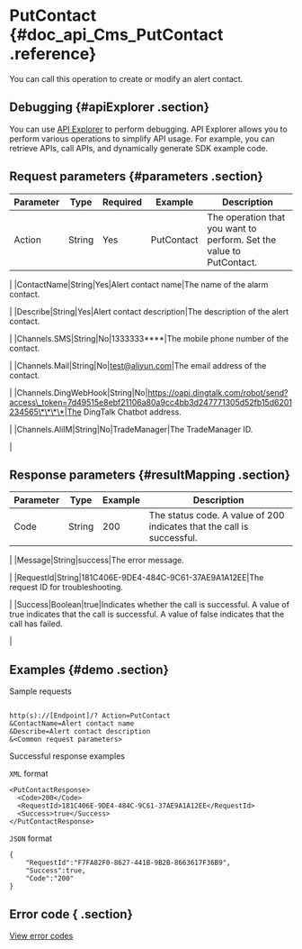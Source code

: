 # PutContact {#doc_api_Cms_PutContact .reference}

You can call this operation to create or modify an alert contact.

## Debugging {#apiExplorer .section}

You can use [API Explorer](https://api.aliyun.com/#product=Cms&api=PutContact) to perform debugging. API Explorer allows you to perform various operations to simplify API usage. For example, you can retrieve APIs, call APIs, and dynamically generate SDK example code.

## Request parameters {#parameters .section}

|Parameter|Type|Required|Example|Description|
|---------|----|--------|-------|-----------|
|Action|String|Yes|PutContact|The operation that you want to perform. Set the value to PutContact.

 |
|ContactName|String|Yes|Alert contact name|The name of the alarm contact.

 |
|Describe|String|Yes|Alert contact description|The description of the alert contact.

 |
|Channels.SMS|String|No|1333333\*\*\*\*|The mobile phone number of the contact.

 |
|Channels.Mail|String|No|test@aliyun.com|The email address of the contact.

 |
|Channels.DingWebHook|String|No|https://oapi.dingtalk.com/robot/send?access\_token=7d49515e8ebf21106a80a9cc4bb3d247771305d52fb15d6201234565\*\*\*\*|The DingTalk Chatbot address.

 |
|Channels.AliIM|String|No|TradeManager|The TradeManager ID.

 |

## Response parameters {#resultMapping .section}

|Parameter|Type|Example|Description|
|---------|----|-------|-----------|
|Code|String|200|The status code. A value of 200 indicates that the call is successful.

 |
|Message|String|success|The error message.

 |
|RequestId|String|181C406E-9DE4-484C-9C61-37AE9A1A12EE|The request ID for troubleshooting.

 |
|Success|Boolean|true|Indicates whether the call is successful. A value of true indicates that the call is successful. A value of false indicates that the call has failed.

 |

## Examples {#demo .section}

Sample requests

``` {#request_demo}

http(s)://[Endpoint]/? Action=PutContact
&ContactName=Alert contact name
&Describe=Alert contact description
&<Common request parameters>

```

Successful response examples

`XML` format

``` {#xml_return_success_demo}
<PutContactResponse>
  <Code>200</Code>
  <RequestId>181C406E-9DE4-484C-9C61-37AE9A1A12EE</RequestId>
  <Success>true</Success> 
</PutContactResponse>

```

`JSON` format

``` {#json_return_success_demo}
{
	"RequestId":"F7FA82F0-8627-441B-9B2B-8663617F36B9",
	"Success":true,
	"Code":"200"
}
```

## Error code { .section}

[View error codes](https://error-center.aliyun.com/status/product/Cms)

